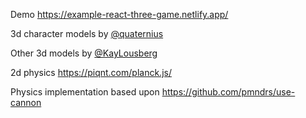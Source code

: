 Demo https://example-react-three-game.netlify.app/

3d character models by [@quaternius](https://twitter.com/quaternius)

Other 3d models by [@KayLousberg](https://twitter.com/KayLousberg)

2d physics https://piqnt.com/planck.js/

Physics implementation based upon https://github.com/pmndrs/use-cannon